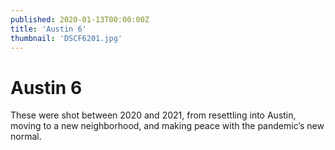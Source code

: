 ```yaml
---
published: 2020-01-13T00:00:00Z
title: 'Austin 6'
thumbnail: 'DSCF6201.jpg'
---
```

# Austin 6

These were shot between 2020 and 2021, from resettling into Austin, moving to a new neighborhood, and making peace with the pandemic’s new normal.